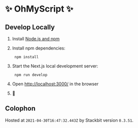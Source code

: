 # ✨ OhMyScript ✨


## Develop Locally

1. Install [Node.js and npm](https://nodejs.org/en/)

1. Install npm dependencies:

        npm install



1. Start the Next.js local development server:

        npm run develop

1. Open [http://localhost:3000/](http://localhost:3000/) in the browser

1. 🎉

## Colophon

Hosted at `2021-04-30T16:47:32.443Z` by Stackbit version `0.3.51`.
